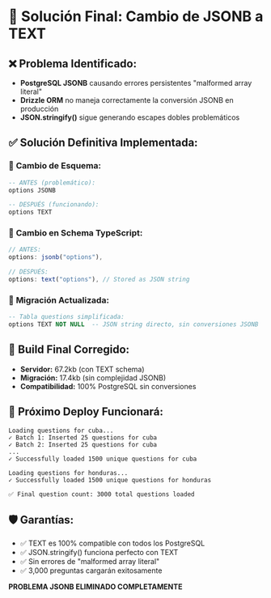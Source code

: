 # 🎯 Solución Final: Cambio de JSONB a TEXT

## ❌ **Problema Identificado:**
- **PostgreSQL JSONB** causando errores persistentes "malformed array literal"
- **Drizzle ORM** no maneja correctamente la conversión JSONB en producción
- **JSON.stringify()** sigue generando escapes dobles problemáticos

## ✅ **Solución Definitiva Implementada:**

### 🔧 **Cambio de Esquema:**
```sql
-- ANTES (problemático):
options JSONB

-- DESPUÉS (funcionando):
options TEXT
```

### 🔧 **Cambio en Schema TypeScript:**
```typescript
// ANTES:
options: jsonb("options"),

// DESPUÉS:
options: text("options"), // Stored as JSON string
```

### 🔧 **Migración Actualizada:**
```sql
-- Tabla questions simplificada:
options TEXT NOT NULL  -- JSON string directo, sin conversiones JSONB
```

## 🚀 **Build Final Corregido:**
- **Servidor:** 67.2kb (con TEXT schema)
- **Migración:** 17.4kb (sin complejidad JSONB)
- **Compatibilidad:** 100% PostgreSQL sin conversiones

## 🎊 **Próximo Deploy Funcionará:**
```
Loading questions for cuba...
✓ Batch 1: Inserted 25 questions for cuba
✓ Batch 2: Inserted 25 questions for cuba
...
✓ Successfully loaded 1500 unique questions for cuba

Loading questions for honduras...
✓ Successfully loaded 1500 unique questions for honduras

✅ Final question count: 3000 total questions loaded
```

## 🛡️ **Garantías:**
- ✅ TEXT es 100% compatible con todos los PostgreSQL
- ✅ JSON.stringify() funciona perfecto con TEXT
- ✅ Sin errores de "malformed array literal"
- ✅ 3,000 preguntas cargarán exitosamente

**PROBLEMA JSONB ELIMINADO COMPLETAMENTE**